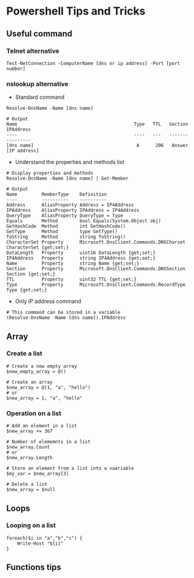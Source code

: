 # Powershell Tips and Tricks

## Useful command

### Telnet alternative

```
Test-NetConnection -ComputerName [dns or ip address] -Port [port number]
```

### nslookup alternative

- Standard command

```
Resolve-DnsName -Name [dns name]
```

```
# Output
Name                                           Type   TTL   Section    IPAddress
----                                           ----   ---   -------    ---------
[dns name]                                      A      206   Answer    [IP address]
```

- Understand the properties and methods list

```
# Display properties and methods
Resolve-DnsName -Name [dns name] | Get-Member
```

```
# Output
Name         MemberType    Definition
----         ----------    ----------
Address      AliasProperty Address = IP4Address
IPAddress    AliasProperty IPAddress = IP4Address
QueryType    AliasProperty QueryType = Type
Equals       Method        bool Equals(System.Object obj)
GetHashCode  Method        int GetHashCode()
GetType      Method        type GetType()
ToString     Method        string ToString()
CharacterSet Property      Microsoft.DnsClient.Commands.DNSCharset CharacterSet {get;set;}
DataLength   Property      uint16 DataLength {get;set;}
IP4Address   Property      string IP4Address {get;set;}
Name         Property      string Name {get;set;}
Section      Property      Microsoft.DnsClient.Commands.DNSSection Section {get;set;}
TTL          Property      uint32 TTL {get;set;}
Type         Property      Microsoft.DnsClient.Commands.RecordType Type {get;set;}
```

- Only IP address command

```
# This command can be stored in a variable
(Resolve-DnsName -Name [dns name]).IPAddress
```

## Array

### Create a list

```
# Create a new empty array
$new_empty_array = @()

# Create an array
$new_array = @(1, "a", "hello")
# or
$new_array = 1, "a", "hello"
```

### Operation on a list

```
# Add an element in a list
$new_array += 367

# Number of elememnts in a list
$new_array.Count
# or
$new_array.Length

# Store an element from a list into a vaariable
$my_var = $new_array[3]

# Delete a list
$new_array = $null
```

## Loops

### Looping on a list

```
foreach($i in "a","b","c") {
    Write-Host "${i}"
}
```

## Functions tips

```

```
